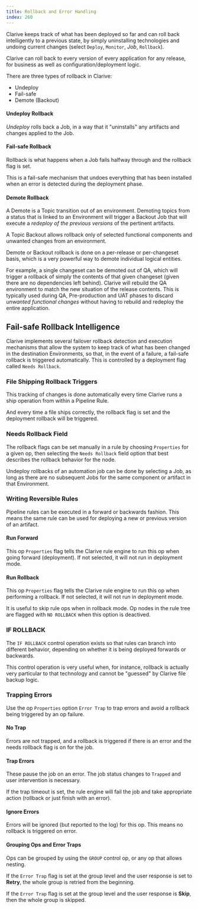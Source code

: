 ```yaml
---
title: Rollback and Error Handling
index: 260
---
```


Clarive keeps track of what has been deployed so far and can roll back intelligently to a previous state, by simply
uninstalling technologies and undoing current changes (select `Deploy`, `Monitor`, *Job*, `Rollback`).

Clarive can roll back to every version of every application for any release, for business as well as
configuration/deployment logic.

There are three types of rollback in Clarive:

- Undeploy
- Fail-safe
- Demote (Backout)

#### Undeploy Rollback

*Undeploy* rolls back a Job, in a way that it "uninstalls" any artifacts and changes applied to the Job.

#### Fail-safe Rollback

Rollback is what happens when a Job fails halfway through and the rollback flag is set.

This is a fail-safe mechanism that undoes everything that has been installed when an error is detected during the
deployment phase.

#### Demote Rollback

A Demote is a Topic transition out of an environment.  Demoting topics from a status that is linked to an Environment
will trigger a Backout Job that will execute a *redeploy of the previous versions* of the pertinent artifacts.

A Topic Backout allows rollback only of selected functional components and unwanted changes from an environment.

Demote or Backout rollback is done on a per-release or per-changeset basis, which is a very powerful way to demote
individual logical entities.

For example, a single changeset can be demoted out of QA, which will trigger a rollback of simply the contents of that
given changeset (given there are no dependencies left behind). Clarive will rebuild the QA environment to match the new
situation of the release contents. This is typically used during QA, Pre-production and UAT phases to discard *unwanted
functional changes* without having to rebuild and redeploy the entire application.

## Fail-safe Rollback Intelligence

Clarive implements several failover rollback detection and execution mechanisms that allow the system to keep track of
what has been changed in the destination Environments, so that, in the event of a failure, a fail-safe rollback is
triggered automatically.  This is controlled by a deployment flag called `Needs Rollback`.

### File Shipping Rollback Triggers

This tracking of changes is done automatically every time Clarive runs a ship operation from within a Pipeline Rule.

And every time a file ships correctly, the rollback flag is set and the deployment rollback will be triggered.

### Needs Rollback Field

The rollback flags can be set manually in a rule by choosing `Properties` for a given op, then selecting the `Needs
Rollback` field option that best describes the rollback behavior for the node.

Undeploy rollbacks of an automation job can be done by selecting a Job, as long as there are no subsequent Jobs for the
same component or artifact in that Environment.

### Writing Reversible Rules

Pipeline rules can be executed in a forward or backwards fashion.  This means the same rule can be used for deploying
a new or previous version of an artifact.

#### Run Forward

This op `Properties` flag tells the Clarive rule engine to run this op when going forward (deployment). If not selected,
it will not run in deployment mode.

#### Run Rollback

This op `Properties` flag tells the Clarive rule engine to run this op when performing a rollback. If not selected, it
will not run in deployment mode.

It is useful to skip rule ops when in rollback mode.  Op nodes in the rule tree are flagged with `NO ROLLBACK` when this
option is deactived.

### IF ROLLBACK

The `IF ROLLBACK` control operation exists so that rules can branch into different behavior, depending on whether it is
being deployed forwards or backwards.

This control operation is very useful when, for instance, rollback is actually very particular to that technology and
cannot be "guessed" by Clarive file backup logic.

### Trapping Errors

Use the op `Properties` option `Error Trap` to trap errors and avoid a rollback being triggered by an op failure.

#### No Trap

Errors are not trapped, and a rollback is triggered if there is an error and the needs rollback flag is on for the job.

#### Trap Errors

These pause the job on an error. The job status changes to `Trapped` and user intervention is necessary.

If the trap timeout is set, the rule engine will fail the job and take appropriate action (rollback or just finish with
an error).

#### Ignore Errors

Errors will be ignored (but reported to the log) for this op.  This means no rollback is triggered on error.

#### Grouping Ops and Error Traps

Ops can be grouped by using the `GROUP` control op, or any op that allows nesting.

If the `Error Trap` flag is set at the group level and the user response is set to **Retry**, the whole group is retried
from the beginning.

If the `Error Trap` flag is set at the group level and the user response is **Skip**, then the whole group is skipped.

